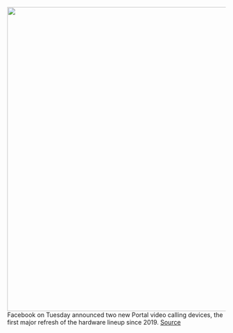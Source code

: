 <img src='https://cdn.vox-cdn.com/thumbor/QNlMXsXYEBZ7ftrejTMpyKbQtJo=/0x0:3840x2160/1200x800/filters:focal(1613x773:2227x1387)/cdn.vox-cdn.com/uploads/chorus_image/image/69889152/Portal_Go_Portal__Family_Call.0.png' width='700px' /><br/>
Facebook on Tuesday announced two new Portal video calling devices, the first major refresh of the hardware lineup since 2019.
<a href='https://www.theverge.com/2021/9/21/22684447/facebook-releases-portal-go-plus-video-calling-devices'> Source <a/>